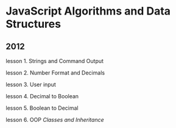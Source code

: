 JavaScript Algorithms and Data Structures
========================================
2012
---

lesson 1. Strings and Command Output

lesson 2. Number Format and Decimals

lesson 3. User input

lesson 4. Decimal to Boolean

lesson 5. Boolean to Decimal

lesson 6. OOP *Classes and Inheritance*
